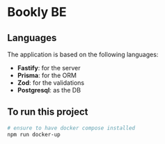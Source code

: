 # Bookly BE

## Languages

The application is based on the following languages:

- **Fastify**: for the server
- **Prisma**: for the ORM
- **Zod**: for the validations
- **Postgresql**: as the DB

## To run this project

```bash
# ensure to have docker compose installed
npm run docker-up
```

